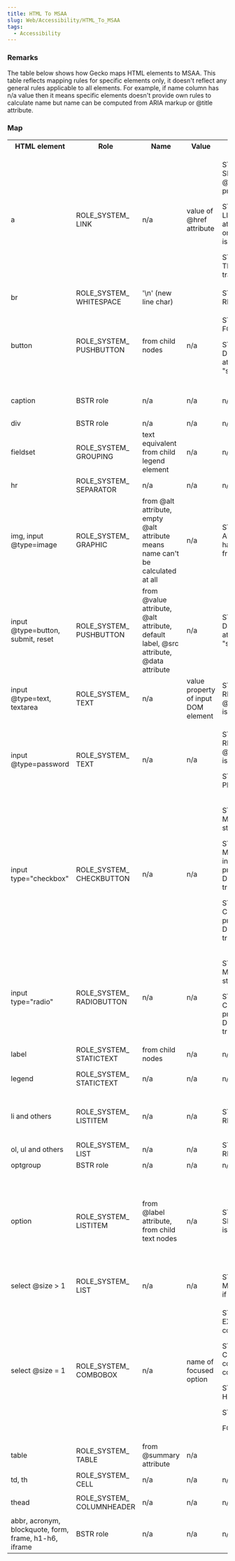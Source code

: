 ```yaml
---
title: HTML To MSAA
slug: Web/Accessibility/HTML_To_MSAA
tags:
  - Accessibility
---
```

### Remarks

The table below shows how Gecko maps HTML elements to MSAA. This table reflects mapping rules for specific elements only, it doesn't reflect any general rules applicable to all elements. For example, if name column has n/a value then it means specific elements doesn't provide own rules to calculate name but name can be computed from ARIA markup or @title attribute.

### Map

<table class="standard-table">
  <tbody>
    <tr>
      <th>HTML element</th>
      <th>Role</th>
      <th>Name</th>
      <th>Value</th>
      <th>States</th>
      <th>Relations</th>
      <th>Actions</th>
      <th>Events</th>
      <th>Notes</th>
    </tr>
    <tr>
      <td>a</td>
      <td>ROLE_SYSTEM_ LINK</td>
      <td>n/a</td>
      <td>value of @href attribute</td>
      <td>
        <p>STATE_SYSTEM_ SELECTABLE if @name attribute is presented</p>
        <p>
          STATE_SYSTEM_ LINKED if @href attribute is presented or click event
          listener is registered
        </p>
        <p>STATE_SYSTEM_ TRAVERSED if link is traversed</p>
      </td>
      <td>n/a</td>
      <td>"jump" if @href is valid</td>
      <td><p>n/a</p></td>
      <td></td>
    </tr>
    <tr>
      <td>br</td>
      <td>ROLE_SYSTEM_ WHITESPACE</td>
      <td>'\n' (new line char)</td>
      <td></td>
      <td>STATE_SYSTEM_ READONLY</td>
      <td>n/a</td>
      <td>n/a</td>
      <td>n/a</td>
      <td></td>
    </tr>
    <tr>
      <td>button</td>
      <td>ROLE_SYSTEM_ PUSHBUTTON</td>
      <td>from child nodes</td>
      <td>n/a</td>
      <td>
        <p>STATE_SYSTEM_ FOCUSABLE</p>
        <p>STATE_SYSTEM_ DEFAULT if @type attribute has value "submit"</p>
      </td>
      <td>n/a</td>
      <td>"press"</td>
      <td>n/a</td>
      <td></td>
    </tr>
    <tr>
      <td>caption</td>
      <td>BSTR role</td>
      <td>n/a</td>
      <td>n/a</td>
      <td>n/a</td>
      <td><p>description_for (0x100f), points to table element</p></td>
      <td></td>
      <td></td>
      <td></td>
    </tr>
    <tr>
      <td>div</td>
      <td>BSTR role</td>
      <td>n/a</td>
      <td>n/a</td>
      <td>n/a</td>
      <td>n/a</td>
      <td>n/a</td>
      <td>n/a</td>
      <td></td>
    </tr>
    <tr>
      <td>fieldset</td>
      <td>ROLE_SYSTEM_ GROUPING</td>
      <td>text equivalent from child legend element</td>
      <td>n/a</td>
      <td>n/a</td>
      <td>labelled_by (1003), points to legend element</td>
      <td>n/a</td>
      <td>n/a</td>
      <td></td>
    </tr>
    <tr>
      <td>hr</td>
      <td>ROLE_SYSTEM_ SEPARATOR</td>
      <td>n/a</td>
      <td>n/a</td>
      <td>n/a</td>
      <td>n/a</td>
      <td>n/a</td>
      <td>n/a</td>
      <td></td>
    </tr>
    <tr>
      <td>img, input @type=image</td>
      <td>ROLE_SYSTEM_ GRAPHIC</td>
      <td>
        from @alt attribute, empty @alt attribute means name can't be calculated
        at all
      </td>
      <td>n/a</td>
      <td>STATE_SYSTEM_ ANIMATED if image has more than one frame</td>
      <td>n/a</td>
      <td>"showlongdesc" if @longdesc attribute is presented</td>
      <td>n/a</td>
      <td>
        if @usemap attribute is used then image accessible has children for each
        map item
      </td>
    </tr>
    <tr>
      <td>input @type=button, submit, reset</td>
      <td>ROLE_SYSTEM_ PUSHBUTTON</td>
      <td>
        from @value attribute, @alt attribute, default label, @src attribute,
        @data attribute
      </td>
      <td>n/a</td>
      <td>STATE_SYSTEM_ DEFAULT if @type attribute has value "submit"</td>
      <td>n/a</td>
      <td>"press"</td>
      <td>n/a</td>
      <td></td>
    </tr>
    <tr>
      <td>input @type=text, textarea</td>
      <td>ROLE_SYSTEM_ TEXT</td>
      <td>n/a</td>
      <td>value property of input DOM element </td>
      <td>STATE_SYSTEM_ READONLY if @readonly attribute is used</td>
      <td>n/a</td>
      <td>"activate"</td>
      <td>n/a</td>
      <td></td>
    </tr>
    <tr>
      <td>input @type=password</td>
      <td>ROLE_SYSTEM_ TEXT</td>
      <td>n/a</td>
      <td>n/a</td>
      <td>
        <p>STATE_SYSTEM_ READONLY if @readonly attribute is used</p>
        <p>STATE_SYSTEM_ PROTECTED</p>
      </td>
      <td>n/a</td>
      <td>"activate"</td>
      <td>n/a</td>
      <td></td>
    </tr>
    <tr>
      <td>input type="checkbox"</td>
      <td>ROLE_SYSTEM_ CHECKBUTTON</td>
      <td>n/a</td>
      <td>n/a</td>
      <td>
        <p>STATE_SYSTEM_ MARQUEED used as state checkable</p>
        <p>
          STATE_SYSTEM_ MIXED for HTML 5 if intermediate property of
          DOM element returns true
        </p>
        <p>
          STATE_SYSTEM_ CHECKED if checked property of DOM element returns true
        </p>
      </td>
      <td>n/a</td>
      <td>"check"/"uncheck"/"cycle" depending on state</td>
      <td>EVENT_OBJECT_ STATECHANGE when state is changed</td>
      <td></td>
    </tr>
    <tr>
      <td>input type="radio"</td>
      <td>ROLE_SYSTEM_ RADIOBUTTON</td>
      <td>n/a</td>
      <td>n/a</td>
      <td>
        <p>STATE_SYSTEM_ MARQUEED used as state checkable</p>
        <p>
          STATE_SYSTEM_ CHECKED if checked property of DOM element returns true
        </p>
      </td>
      <td>n/a</td>
      <td>"select"</td>
      <td>EVENT_OBJECT_ STATECHANGE when state is changed</td>
      <td></td>
    </tr>
    <tr>
      <td>label</td>
      <td>ROLE_SYSTEM_ STATICTEXT</td>
      <td>from child nodes</td>
      <td>n/a</td>
      <td>n/a</td>
      <td>n/a</td>
      <td>n/a</td>
      <td>n/a</td>
      <td></td>
    </tr>
    <tr>
      <td>legend</td>
      <td>ROLE_SYSTEM_ STATICTEXT</td>
      <td>n/a</td>
      <td>n/a</td>
      <td>n/a</td>
      <td>label_for (0x1002), points to caption element</td>
      <td>n/a</td>
      <td>n/a</td>
      <td></td>
    </tr>
    <tr>
      <td>li and others</td>
      <td>ROLE_SYSTEM_ LISTITEM</td>
      <td>n/a</td>
      <td>n/a</td>
      <td>STATE_SYSTEM_ READONLY</td>
      <td>n/a</td>
      <td>n/a</td>
      <td>n/a</td>
      <td>contains child accessible for list bullet</td>
    </tr>
    <tr>
      <td>ol, ul and others</td>
      <td>ROLE_SYSTEM_ LIST</td>
      <td>n/a</td>
      <td>n/a</td>
      <td>STATE_SYSTEM_ READONLY</td>
      <td>n/a</td>
      <td>n/a</td>
      <td>n/a</td>
      <td></td>
    </tr>
    <tr>
      <td>optgroup</td>
      <td>BSTR role</td>
      <td>n/a</td>
      <td>n/a</td>
      <td>n/a</td>
      <td>n/a</td>
      <td>n/a</td>
      <td>n/a</td>
      <td></td>
    </tr>
    <tr>
      <td>option</td>
      <td>ROLE_SYSTEM_ LISTITEM</td>
      <td>from @label attribute, from child text nodes</td>
      <td>n/a</td>
      <td>STATE_SYSTEM_ SELECTED if option is selected</td>
      <td>n/a</td>
      <td>"select"</td>
      <td>
        <p>EVENT_OBJECT_ SELECTIONWITHIN</p>
        <p>EVENT_OBJECT_ SELECTIONADD if selected</p>
        <p>EVENT_OBJECT_ SELECTIONREMOVE if unselected</p>
      </td>
      <td></td>
    </tr>
    <tr>
      <td>select @size > 1</td>
      <td>ROLE_SYSTEM_ LIST</td>
      <td>n/a</td>
      <td>n/a</td>
      <td>STATE_SYSTEM_ MULTISELECTABLE if multiselectable</td>
      <td>n/a</td>
      <td>n/a</td>
      <td>n/a</td>
      <td></td>
    </tr>
    <tr>
      <td>select @size = 1</td>
      <td>ROLE_SYSTEM_ COMBOBOX</td>
      <td>n/a</td>
      <td>name of focused option</td>
      <td>
        <p>STATE_SYSTEM_ EXPANDED if combobox open</p>
        <p>STATE_SYSTEM_ COLLAPSED if combobox is collapsed</p>
        <p>STATE_SYSTEM_ HASPOPUP</p>
        <p>STATE_SYSTEM_</p>
        <p>FOCUSABLE</p>
      </td>
      <td>n/a</td>
      <td>"open"/"close" depending on state</td>
      <td><p>EVENT_OBJECT_ VALUECHANGE when selected option is changed</p></td>
      <td></td>
    </tr>
    <tr>
      <td>table</td>
      <td>ROLE_SYSTEM_ TABLE</td>
      <td>from @summary attribute</td>
      <td>n/a</td>
      <td></td>
      <td>described_by (0x100e) points to caption element</td>
      <td>n/a</td>
      <td>n/a</td>
      <td></td>
    </tr>
    <tr>
      <td>td, th</td>
      <td>ROLE_SYSTEM_ CELL</td>
      <td>n/a</td>
      <td>n/a</td>
      <td>n/a</td>
      <td>n/a</td>
      <td>n/a</td>
      <td>n/a</td>
      <td></td>
    </tr>
    <tr>
      <td>thead</td>
      <td>ROLE_SYSTEM_ COLUMNHEADER</td>
      <td>n/a</td>
      <td>n/a</td>
      <td>n/a</td>
      <td><p>n/a</p></td>
      <td>n/a</td>
      <td>n/a</td>
      <td></td>
    </tr>
    <tr>
      <td>abbr, acronym, blockquote, form, frame, h1-h6, iframe</td>
      <td>BSTR role</td>
      <td>n/a</td>
      <td>n/a</td>
      <td>n/a</td>
      <td>n/a</td>
      <td>n/a</td>
      <td>n/a</td>
      <td></td>
    </tr>
  </tbody>
</table>
